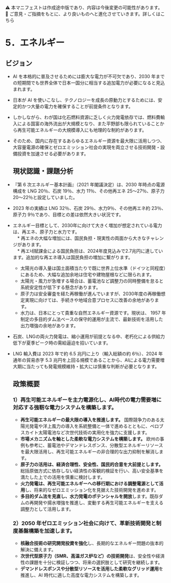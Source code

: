 ⚠️ 本マニフェストは作成途中版であり、内容は今後変更の可能性があります。  
💬 ご意見・ご指摘をもとに、より良いものへと進化させていきます。詳しくはこちら

# 5．エネルギー

## ビジョン

* AI を本格的に普及させるためには膨大な電力が不可欠であり、2030 年までの短期間でも世界全体で日本一国分に相当する追加電力が必要になると見込まれます。  
* 日本が AI を使いこなし、テクノロジーを成長の原動力とするためには、安定的かつ大量の電力を確保することが前提条件となります。  
* しかしながら、わが国は化石燃料資源に乏しく火力発電依存では、燃料費輸入による国富の海外流出が大規模となり、また平野部も限られていることから再生可能エネルギーの大規模導入にも地理的な制約があります。  
* そのため、国内に存在するあらゆるエネルギー資源を最大限に活用しつつ、大容量電源の確保とゼロエミッション社会の実現を両立させる技術開発・設備投資を加速させる必要があります。

  ## 現状認識・課題分析

* 『第 6 次エネルギー基本計画』（2021 年閣議決定）は、2030 年時点の電源構成を LNG 20％、石炭 19％、水力 11％、その他再エネ 25〜27％、原子力 20〜22％と設定していました。  
* 2023 年の実績は LNG 32％、石炭 29％、水力9％、その他再エネ約 23％、原子力 9％であり、目標との差は依然大きい状況です。  
* エネルギー目標として、2030年に向けて大きく増加が想定されている電力は、再エネ、原子力と水力です。  
　* 再エネの大幅な増加には、国民負担・現実性の両面から大きなチャレンジがあります。  
  　* 再エ네賦課金による国民負担は、2024年度見込みで2.7兆円に達しています。追加的な再エネ導入は国民負担の増加に繋がります。  
    * 太陽光の導入量は国土面積当たりで既に世界上位水準（ドイツと同程度）にあるため、大幅な追加余地は住宅や建物屋根などに限られます。  
    * 太陽光・風力が急増する場合は、蓄電池など調整力の同時整備を怠ると系統安定性が低下する懸念があります。  
  * 原子力は安全審査を経た再稼働が進んでいますが、2030年度の再稼働想定実現に向けては、手続きや地域合意プロセスに改善の余地があります。  
  * 水力は、日本にとって貴重な自然エネルギー資源です。現状は、 1957 年制定の多目的ダム法ベースの保守的運用が主流で、最新技術を活用した出力増強の余地があります。  
* 石炭、LNGの両火力発電は、縮小運用が前提となる中、老朽化による供給力低下が夏季ピーク時の需給逼迫を招いています。  
* LNG 輸入費は 2023 年で約 6.5 兆円に上り（輸入総額の約 6％）、2024 年通年の貿易赤字 5.3 兆円を上回る規模であることから、AIによる電力需要増大期に当たっても発電規模維持・拡大には慎重な判断が必要となります。

  ## 政策概要

  ### 1）再生可能エネルギーを主力電源化し、AI時代の電力需要増に対応する強靭な電力システムを構築します。
  * **再生可能エネルギーの最大限の導入を推進します。** 国際競争力のある太陽光発電や洋上風力の導入を系統整備と一体で進めるとともに、ペロブスカイト太陽電池など次世代技術の実用化を強力に支援します。
  * **市場メカニズムを軸とした柔軟な電力システムを構築します。** 欧州の事例も参考に、蓄電池やデマンドレスポンス、分散型エネルギーリソースを最大限活用し、再生可能エネルギーの非合理的な出力抑制を解消します。
  * **原子力の活用は、経済合理性、安全性、国民的合意を大前提とします。** 総括原価方式に依存しない経済性の客観的検証を行い、高い安全基準を満たした上での活用を慎重に検討します。
  * **火力発電は、再生可能エネルギーへの移行期における調整電源として活用**し、将来的なゼロエミッション化を見据えた技術開発を進めます。
  * **多目的ダム法を見直し、水力発電のポテンシャルを開放**します。既存ダムの再開発や揚水増強を推進し、変動する再生可能エネルギーを支える調整力として活用します。

  ### 2）2050 年ゼロエミッション社会に向けて、革新技術開発と制度基盤構築を加速します。
  * **核融合技術の研究開発投資を強化**し、長期的なエネルギー問題の抜本的解決に備えます。
  * **次世代型原子力（SMR、高温ガス炉など）の技術開発**は、安全性や経済性の課題を十分に検証しつつ、将来の選択肢として研究を継続します。
  * **デマンドレスポンスや分散型リソースを活用した柔軟なグリッド運用**を推進し、AI 時代に適した高度な電力システムを構築します。